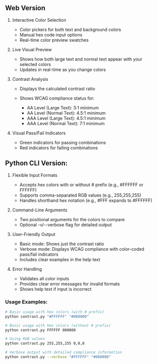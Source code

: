 ## Web Version 

1. Interactive Color Selection

   - Color pickers for both text and background colors
   - Manual hex code input options
   - Real-time color preview swatches


2. Live Visual Preview

   - Shows how both large text and normal text appear with your selected colors
   - Updates in real-time as you change colors


3. Contrast Analysis

   - Displays the calculated contrast ratio
   - Shows WCAG compliance status for:

     - AA Level (Large Text): 3:1 minimum
     - AA Level (Normal Text): 4.5:1 minimum
     - AAA Level (Large Text): 4.5:1 minimum
     - AAA Level (Normal Text): 7:1 minimum


4. Visual Pass/Fail Indicators

   - Green indicators for passing combinations
   - Red indicators for failing combinations


## Python CLI Version:

1. Flexible Input Formats

   - Accepts hex colors with or without # prefix (e.g., #FFFFFF or FFFFFF)
   - Supports comma-separated RGB values (e.g., 255,255,255)
   - Handles shorthand hex notation (e.g., #FFF expands to #FFFFFF)


1. Command-Line Arguments

   - Two positional arguments for the colors to compare
   - Optional -v/--verbose flag for detailed output


1. User-Friendly Output

   - Basic mode: Shows just the contrast ratio
   - Verbose mode: Displays WCAG compliance with color-coded pass/fail indicators
   - Includes clear examples in the help text


1. Error Handling

   - Validates all color inputs
   - Provides clear error messages for invalid formats
   - Shows help text if input is incorrect


### Usage Examples:

```bash
# Basic usage with hex colors (with # prefix)
python contrast.py "#FFFFFF" "#000000"

# Basic usage with hex colors (without # prefix)
python contrast.py FFFFFF 000000

# Using RGB values
python contrast.py 255,255,255 0,0,0

# Verbose output with detailed compliance information
python contrast.py --verbose "#FFFFFF" "#000000"

```



